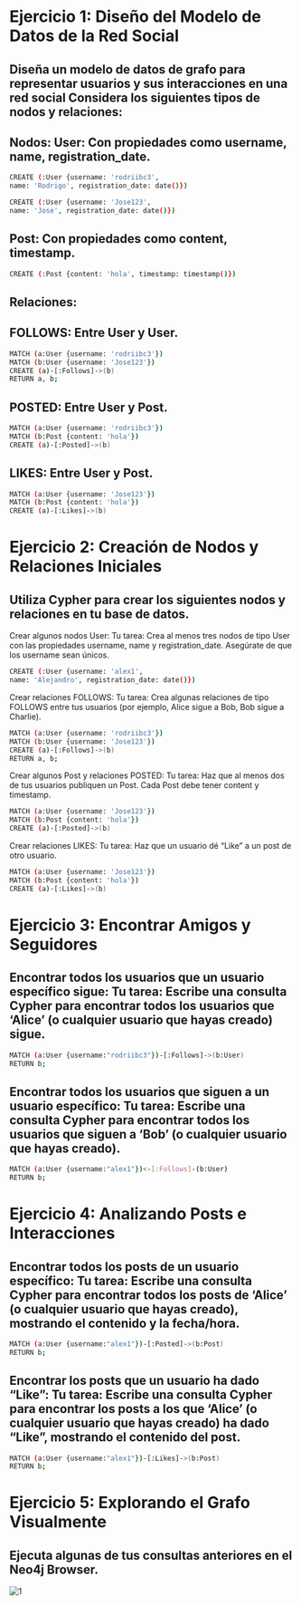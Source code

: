 # Ejercicio 1: Diseño del Modelo de Datos de la Red Social
## Diseña un modelo de datos de grafo para representar usuarios y sus interacciones en una red social Considera los siguientes tipos de nodos y relaciones:

## Nodos: User: Con propiedades como username, name, registration_date. 

```bash
CREATE (:User {username: 'rodriibc3', 
name: 'Rodrigo', registration_date: date()})

CREATE (:User {username: 'Jose123',
name: 'Jose', registration_date: date()})
```

## Post: Con propiedades como content, timestamp.

```bash
CREATE (:Post {content: 'hola', timestamp: timestamp()})

```
## Relaciones:

## FOLLOWS: Entre User y User.

```bash
MATCH (a:User {username: 'rodriibc3'})
MATCH (b:User {username: 'Jose123'})
CREATE (a)-[:Follows]->(b)
RETURN a, b;
````

## POSTED: Entre User y Post.
```bash
MATCH (a:User {username: 'rodriibc3'})
MATCH (b:Post {content: 'hola'})
CREATE (a)-[:Posted]->(b)

```
## LIKES: Entre User y Post.
```bash
MATCH (a:User {username: 'Jose123'})
MATCH (b:Post {content: 'hola'})
CREATE (a)-[:Likes]->(b)

```

# Ejercicio 2: Creación de Nodos y Relaciones Iniciales

## Utiliza Cypher para crear los siguientes nodos y relaciones en tu base de datos.

Crear algunos nodos User: Tu tarea: Crea al menos tres nodos de tipo User con las propiedades username, name y registration_date. Asegúrate de que los username sean únicos.
```bash
CREATE (:User {username: 'alex1', 
name: 'Alejandro', registration_date: date()})
```
Crear relaciones FOLLOWS: Tu tarea: Crea algunas relaciones de tipo FOLLOWS entre tus usuarios (por ejemplo, Alice sigue a Bob, Bob sigue a Charlie).
```bash
MATCH (a:User {username: 'rodriibc3'})
MATCH (b:User {username: 'Jose123'})
CREATE (a)-[:Follows]->(b)
RETURN a, b;
````
Crear algunos Post y relaciones POSTED: Tu tarea: Haz que al menos dos de tus usuarios publiquen un Post. Cada Post debe tener content y timestamp.
```bash
MATCH (a:User {username: 'Jose123'})
MATCH (b:Post {content: 'hola'})
CREATE (a)-[:Posted]->(b)
```
Crear relaciones LIKES: Tu tarea: Haz que un usuario dé “Like” a un post de otro usuario.
```bash
MATCH (a:User {username: 'Jose123'})
MATCH (b:Post {content: 'hola'})
CREATE (a)-[:Likes]->(b)
```

# Ejercicio 3: Encontrar Amigos y Seguidores

## Encontrar todos los usuarios que un usuario específico sigue: Tu tarea: Escribe una consulta Cypher para encontrar todos los usuarios que ‘Alice’ (o cualquier usuario que hayas creado) sigue.

```bash
MATCH (a:User {username:"rodriibc3"})-[:Follows]->(b:User)
RETURN b;
```
## Encontrar todos los usuarios que siguen a un usuario específico: Tu tarea: Escribe una consulta Cypher para encontrar todos los usuarios que siguen a ‘Bob’ (o cualquier usuario que hayas creado).

```bash
MATCH (a:User {username:"alex1"})<-[:Follows]-(b:User)
RETURN b;
```
# Ejercicio 4: Analizando Posts e Interacciones
## Encontrar todos los posts de un usuario específico: Tu tarea: Escribe una consulta Cypher para encontrar todos los posts de ‘Alice’ (o cualquier usuario que hayas creado), mostrando el contenido y la fecha/hora.

```bash
MATCH (a:User {username:"alex1"})-[:Posted]->(b:Post)
RETURN b;
```

## Encontrar los posts que un usuario ha dado “Like”: Tu tarea: Escribe una consulta Cypher para encontrar los posts a los que ‘Alice’ (o cualquier usuario que hayas creado) ha dado “Like”, mostrando el contenido del post.
```bash
MATCH (a:User {username:"alex1"})-[:Likes]->(b:Post)
RETURN b;
```
# Ejercicio 5: Explorando el Grafo Visualmente
## Ejecuta algunas de tus consultas anteriores en el Neo4j Browser.

  ![1](https://github.com/RodrigoBuenoC/-Sistemas-de-Big-Data/edit/main/Practica2/img/1.png)


